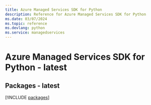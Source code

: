 ```yaml
---
title: Azure Managed Services SDK for Python
description: Reference for Azure Managed Services SDK for Python
ms.date: 03/07/2024
ms.topic: reference
ms.devlang: python
ms.service: managedservices
---
```

# Azure Managed Services SDK for Python - latest
## Packages - latest
[!INCLUDE [packages](managed-services-index.md)]
